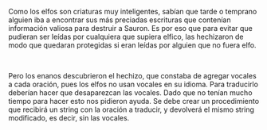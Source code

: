 <p dir="ltr" id="docs-internal-guid-091cf34a-7fff-30de-f27d-f89342b4ec4a"><span style="vertical-align: baseline;">Como los elfos son criaturas muy inteligentes, sabían que tarde o temprano alguien iba a encontrar sus más preciadas escrituras que contenían información valiosa para destruir a Sauron. Es por eso que para evitar que pudieran ser leídas por cualquiera que supiera elfico, las hechizaron de modo que quedaran protegidas si eran leídas por alguien que no fuera elfo.</span></p><p><br/></p><p dir="ltr"><span style="vertical-align: baseline;">Pero los enanos descubrieron el hechizo, que constaba de agregar vocales a cada oración, pues los elfos no usan vocales en su idioma. </span><span style="vertical-align: baseline;">Para traducirlo deberían hacer que desaparezcan las vocales. Dado que no tenían mucho tiempo para hacer esto nos pidieron ayuda. Se debe crear un procedimiento que</span> recibirá un string con la oración a traducir, y devolverá el mismo string modificado, es decir, sin las vocales.</p>